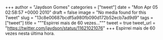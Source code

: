 
+++
author = "Jaydson Gomes"
categories = ["tweet"]
date = "Mon Apr 05 02:58:57 +0000 2010"
draft = false
image = "No media found for this Tweet"
slug = "13c8e00687bcdf5a980fb090d172b52ecb7ad9d9"
tags = ["tweet"]
title = """Espirrei mais de 60 vezes..."""
tweet = true
tweet_url = "https://twitter.com/jaydson/status/11621021076"
+++
Espirrei mais de 60 vezes nesta última hora.
